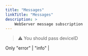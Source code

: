```yaml
---
title: "Messages"
linkTitle: "Messages"
description: >
    WebServer message subscription
---
```


> ⚠️ You should pass deviceID

Only "error" | "info" | 